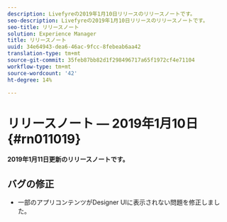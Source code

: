 ```yaml
---
description: Livefyreの2019年1月10日リリースのリリースノートです。
seo-description: Livefyreの2019年1月10日リリースのリリースノートです。
seo-title: リリースノート
solution: Experience Manager
title: リリースノート
uuid: 34e64943-dea6-46ac-9fcc-8febeab6aa42
translation-type: tm+mt
source-git-commit: 35feb87bb82d1f298496717a65f1972cf4e71104
workflow-type: tm+mt
source-wordcount: '42'
ht-degree: 14%

---
```



# リリースノート — 2019年1月10日{#rn011019}

**2019年1月11日更新のリリースノートです。**

## バグの修正

* 一部のアプリコンテンツがDesigner UIに表示されない問題を修正しました。
